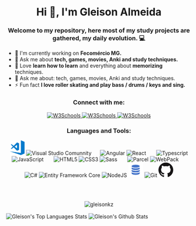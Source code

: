 <h1 align="center">Hi 👋, I'm Gleison Almeida</h1>
<h3 align="center">Welcome to my repository, here most of my study projects are gathered, my daily evolution. 💻</h3>

- 🔭 I'm currently working on **Fecomércio MG.**
- 💬 Ask me about **tech, games, movies, Anki and study techniques.**
- 🎴 Love **learn how to learn** and everything about **memorizing** techniques.
- 💬 Ask me about: tech, games, movies, Anki and study techniques.
- ⚡ Fun fact **I love roller skating and play bass / drums / keys and sing.**

<h3 align="center">Connect with me:</h3>

<p align="center">
<a href="https://www.instagram.com/gleison_gbass/">
<img alt="W3Schools" src="https://cdn.jsdelivr.net/npm/simple-icons@v3/icons/instagram.svg" width="40" height="40">
</a>

<a href="https://www.linkedin.com/in/gleison-ribeiro-a65257119/">
<img alt="W3Schools" src="https://cdn.jsdelivr.net/npm/simple-icons@v3/icons/linkedin.svg" border="0" width="40" height="40">
</a>

<a href="https://www.youtube.com/channel/UCxZ1pK5ExBbS6VS0x5YMGfA?view_as=subscriber">
<img alt="W3Schools" src="https://cdn.jsdelivr.net/npm/simple-icons@v3/icons/youtube.svg" width="40" height="40">
</a>
</p>
<h3 align="center">Languages and Tools:</h3>
<p align="center">

<img  alt="Visual Studio Code" title="Visual Studio Code" width="40" height="40" src="https://raw.githubusercontent.com/github/explore/80688e429a7d4ef2fca1e82350fe8e3517d3494d/topics/visual-studio-code/visual-studio-code.png" />
<img  alt="Visual Studio Comunnity" title="Visual Studio Community" width="40" height="40" src="https://visualstudio.microsoft.com/wp-content/uploads/2019/06/BrandVisualStudioWin2019-3.svg" />&nbsp;&nbsp;&nbsp;&nbsp;&nbsp;

<img src="https://devicons.github.io/devicon/devicon.git/icons/angularjs/angularjs-original.svg" alt="Angular" title="Angular" width="40" height="40"/>
<img src="https://devicons.github.io/devicon/devicon.git/icons/react/react-original-wordmark.svg" alt="React" title="React" width="40" height="40"/>
&nbsp;&nbsp;&nbsp;&nbsp;&nbsp;

<img src="https://devicons.github.io/devicon/devicon.git/icons/typescript/typescript-original.svg" alt="Typescript" title="TypeScript" width="40" height="40"/>
<img src="https://devicons.github.io/devicon/devicon.git/icons/javascript/javascript-original.svg" alt="JavaScript" title="JavaScript" width="40" height="40"/>
&nbsp;&nbsp;&nbsp;&nbsp;&nbsp;

<img src="https://devicons.github.io/devicon/devicon.git/icons/html5/html5-original-wordmark.svg" alt="HTML5" title="HTML5" width="40" height="40"/> 
<img src="https://devicons.github.io/devicon/devicon.git/icons/css3/css3-original-wordmark.svg" alt="CSS3" title="CSS3" width="40" height="40"/> 
<img src="https://www.vectorlogo.zone/logos/sass-lang/sass-lang-icon.svg" alt="Sass" title="Sass" width="40" height="40"/> 
&nbsp;&nbsp;&nbsp;&nbsp;&nbsp;

<img src="https://www.vectorlogo.zone/logos/parceljs/parceljs-icon.svg" alt="Parcel" title="Parcel" width="40" height="40"/>
<img src="https://www.vectorlogo.zone/logos/js_webpack/js_webpack-icon.svg" alt="WebPack" title="WebPack" width="40" height="40"/>&nbsp;&nbsp;&nbsp;&nbsp;&nbsp;

<img src="https://devicons.github.io/devicon/devicon.git/icons/csharp/csharp-original.svg" alt="C#" title="C#" width="40" height="40"/>
<img src="https://github.com/campusMVP/dotnetCoreLogoPack/blob/master/Entity%20Framework%20Core/Bitmap%20RGB/Bitmap-MEDIUM_Entity-Framework-Core-Logo_2colors_Square_Boxed_RGB.png?raw=true" alt="Entity Framework Core" title="Entity Framework Core" width="40" height="40"/>

<img src="https://devicons.github.io/devicon/devicon.git/icons/nodejs/nodejs-original-wordmark.svg" alt="NodeJS" title="NodeJS" width="40" height="40"/>
<img  alt="SQL Server" title="SQL Server" width="40" height="40" src="https://raw.githubusercontent.com/github/explore/80688e429a7d4ef2fca1e82350fe8e3517d3494d/topics/sql/sql.png" />

<img src="https://www.vectorlogo.zone/logos/git-scm/git-scm-icon.svg" alt="Git" title="Git" width="40" height="40"/>
<img  alt="GitHub" title="GitHub" width="40" height="40" src="https://raw.githubusercontent.com/github/explore/78df643247d429f6cc873026c0622819ad797942/topics/github/github.png" />
</p>

<br />
<br />

<p align="center"> <img src="https://komarev.com/ghpvc/?username=gleisonkz" alt="gleisonkz" /> </p>

<div>
<img align="center" alt="Gleison's Top Languages Stats" src="https://github-readme-stats.vercel.app/api/top-langs/?username=gleisonkz&langs_count=8" /> 
<img align="center" alt="Gleison's Github Stats" src="https://github-readme-stats.vercel.app/api?username=gleisonkz&show_icons=true&hide_border=true" /> 
</div>


